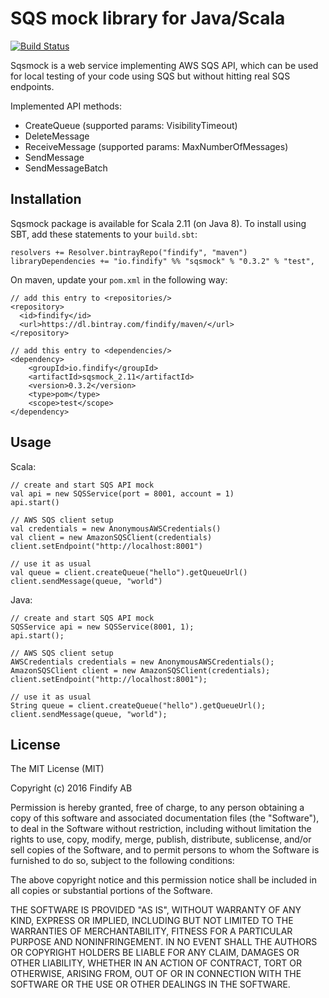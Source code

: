 # SQS mock library for Java/Scala

[![Build Status](https://travis-ci.org/shuttie/sqsmock.svg?branch=master)](https://travis-ci.org/shuttie/sqsmock)

Sqsmock is a web service implementing AWS SQS API, which can be used for local testing of your code using SQS
but without hitting real SQS endpoints.

Implemented API methods:
* CreateQueue (supported params: VisibilityTimeout)
* DeleteMessage
* ReceiveMessage (supported params: MaxNumberOfMessages)
* SendMessage
* SendMessageBatch

## Installation

Sqsmock package is available for Scala 2.11 (on Java 8). To install using SBT, add these
 statements to your `build.sbt`:

    resolvers += Resolver.bintrayRepo("findify", "maven")
    libraryDependencies += "io.findify" %% "sqsmock" % "0.3.2" % "test",

On maven, update your `pom.xml` in the following way:

    // add this entry to <repositories/>
    <repository>
      <id>findify</id>
      <url>https://dl.bintray.com/findify/maven/</url>
    </repository>

    // add this entry to <dependencies/>
    <dependency>
        <groupId>io.findify</groupId>
        <artifactId>sqsmock_2.11</artifactId>
        <version>0.3.2</version>
        <type>pom</type>
        <scope>test</scope>
    </dependency>

## Usage
Scala:

    // create and start SQS API mock
    val api = new SQSService(port = 8001, account = 1)
    api.start()

    // AWS SQS client setup
    val credentials = new AnonymousAWSCredentials()
    val client = new AmazonSQSClient(credentials)
    client.setEndpoint("http://localhost:8001")

    // use it as usual
    val queue = client.createQueue("hello").getQueueUrl()
    client.sendMessage(queue, "world")

Java:

    // create and start SQS API mock
    SQSService api = new SQSService(8001, 1);
    api.start();

    // AWS SQS client setup
    AWSCredentials credentials = new AnonymousAWSCredentials();
    AmazonSQSClient client = new AmazonSQSClient(credentials);
    client.setEndpoint("http://localhost:8001");

    // use it as usual
    String queue = client.createQueue("hello").getQueueUrl();
    client.sendMessage(queue, "world");

## License

The MIT License (MIT)

Copyright (c) 2016 Findify AB

Permission is hereby granted, free of charge, to any person obtaining a copy of this software and associated documentation files (the "Software"), to deal in the Software without restriction, including without limitation the rights to use, copy, modify, merge, publish, distribute, sublicense, and/or sell copies of the Software, and to permit persons to whom the Software is furnished to do so, subject to the following conditions:

The above copyright notice and this permission notice shall be included in all copies or substantial portions of the Software.

THE SOFTWARE IS PROVIDED "AS IS", WITHOUT WARRANTY OF ANY KIND, EXPRESS OR IMPLIED, INCLUDING BUT NOT LIMITED TO THE WARRANTIES OF MERCHANTABILITY, FITNESS FOR A PARTICULAR PURPOSE AND NONINFRINGEMENT. IN NO EVENT SHALL THE AUTHORS OR COPYRIGHT HOLDERS BE LIABLE FOR ANY CLAIM, DAMAGES OR OTHER LIABILITY, WHETHER IN AN ACTION OF CONTRACT, TORT OR OTHERWISE, ARISING FROM, OUT OF OR IN CONNECTION WITH THE SOFTWARE OR THE USE OR OTHER DEALINGS IN THE SOFTWARE.